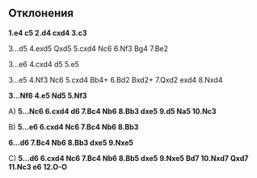## Отклонения

**1.e4 c5 2.d4 cxd4 3.c3**

3...d5 4.exd5 Qxd5 5.cxd4 Nc6 6.Nf3 Bg4 7.Be2

3...e6 4.cxd4 d5 5.e5

3...e5 4.Nf3 Nc6 5.cxd4 Bb4+ 6.Bd2 Bxd2+ 7.Qxd2 exd4 8.Nxd4

**3...Nf6 4.e5 Nd5 5.Nf3**

A) **5...Nc6 6.cxd4 d6 7.Bc4 Nb6 8.Bb3 dxe5 9.d5 Na5 10.Nc3**

B) **5...e6 6.cxd4 Nc6 7.Bc4 Nb6 8.Bb3**

**6...d6 7.Bc4 Nb6 8.Bb3 dxe5 9.Nxe5**

C) **5...d6 6.cxd4 Nc6 7.Bc4 Nb6 8.Bb5 dxe5 9.Nxe5 Bd7 10.Nxd7 Qxd7 11.Nc3 e6 12.O-O**

